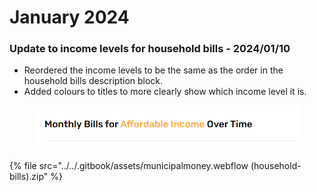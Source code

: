 # January 2024

### Update to income levels for household bills - 2024/01/10

* Reordered the income levels to be the same as the order in the household bills description block.
* Added colours to titles to more clearly show which income level it is.

<div align="left">

<figure><img src="../../.gitbook/assets/image (1).png" alt=""><figcaption></figcaption></figure>

</div>



{% file src="../../.gitbook/assets/municipalmoney.webflow (household-bills).zip" %}
